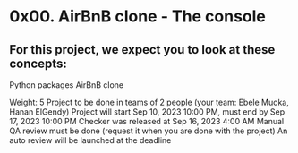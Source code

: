 # 0x00. AirBnB clone - The console

## For this project, we expect you to look at these concepts:

Python packages
AirBnB clone

 Weight: 5
 Project to be done in teams of 2 people (your team: Ebele Muoka, Hanan ElGendy)
 Project will start Sep 10, 2023 10:00 PM, must end by Sep 17, 2023 10:00 PM
 Checker was released at Sep 16, 2023 4:00 AM
 Manual QA review must be done (request it when you are done with the project)
 An auto review will be launched at the deadline
